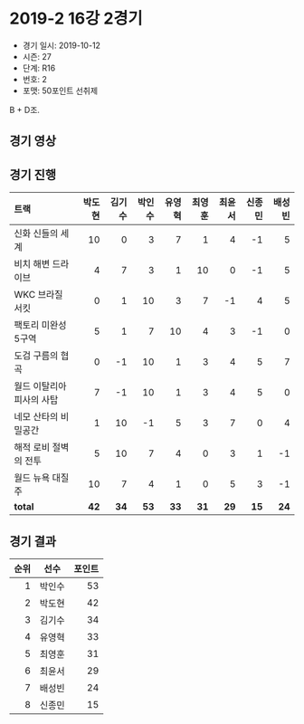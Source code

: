 # 2019-2 16강 2경기

- 경기 일시: 2019-10-12
- 시즌: 27
- 단계: R16
- 번호: 2
- 포맷: 50포인트 선취제



B + D조.

## 경기 영상
## 경기 진행

| 트랙 | 박도현 | 김기수 | 박인수 | 유영혁 | 최영훈 | 최윤서 | 신종민 | 배성빈 |
|:---|---:|---:|---:|---:|---:|---:|---:|---:|
| 신화 신들의 세계 | 10 | 0 | 3 | 7 | 1 | 4 | -1 | 5 |
| 비치 해변 드라이브 | 4 | 7 | 3 | 1 | 10 | 0 | -1 | 5 |
| WKC 브라질 서킷 | 0 | 1 | 10 | 3 | 7 | -1 | 4 | 5 |
| 팩토리 미완성 5구역 | 5 | 1 | 7 | 10 | 4 | 3 | -1 | 0 |
| 도검 구름의 협곡 | 0 | -1 | 10 | 1 | 3 | 4 | 5 | 7 |
| 월드 이탈리아 피사의 사탑 | 7 | -1 | 10 | 1 | 3 | 4 | 5 | 0 |
| 네모 산타의 비밀공간 | 1 | 10 | -1 | 5 | 3 | 7 | 0 | 4 |
| 해적 로비 절벽의 전투 | 5 | 10 | 7 | 4 | 0 | 3 | 1 | -1 |
| 월드 뉴욕 대질주 | 10 | 7 | 4 | 1 | 0 | 5 | 3 | -1 |
| __total__ | __42__ | __34__ | __53__ | __33__ | __31__ | __29__ | __15__ | __24__ |




## 경기 결과

| 순위 | 선수 | 포인트 |
|---:|:---:|---:|
| 1 | 박인수 | 53 |
| 2 | 박도현 | 42 |
| 3 | 김기수 | 34 |
| 4 | 유영혁 | 33 |
| 5 | 최영훈 | 31 |
| 6 | 최윤서 | 29 |
| 7 | 배성빈 | 24 |
| 8 | 신종민 | 15 |


